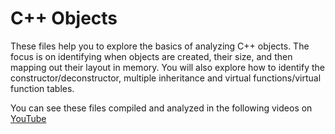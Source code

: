# C++ Objects

These files help you to explore the basics of analyzing C++ objects. The focus is on identifying when objects are created, their size, and then mapping out their layout in memory. You will also explore how to identify the constructor/deconstructor, multiple inheritance and virtual functions/virtual function tables.

You can see these files compiled and analyzed in the following videos on [YouTube](https://www.youtube.com/playlist?list=PLHJns8WZXCdu6kPwPpBhA0mfdB4ZuWy6M)